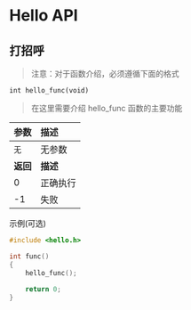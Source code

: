 # Hello API

## 打招呼

> 注意：对于函数介绍，必须遵循下面的格式

`int hello_func(void)`

> 在这里需要介绍 hello_func 函数的主要功能

| 参数              | 描述                                |
|:------------------|:------------------------------------|
|`无`               | 无参数                              |
| **返回**          | **描述**                                |
|0                  | 正确执行                            |
|-1                 | 失败                                |

示例(可选)

```c
#include <hello.h>

int func()
{
    hello_func();
    
    return 0;
}
```
